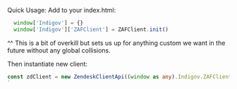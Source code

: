 Quick Usage: 
Add to your index.html:
```typescript
  window['Indigov'] = {}
  window['Indigov']['ZAFClient'] = ZAFClient.init()
```

^^ This is a bit of overkill but sets us up for anything custom we want in the future without any global collisions.

Then instantiate new client:

```typescript
const zdClient = new ZendeskClientApi((window as any).Indigov.ZAFClient)
`